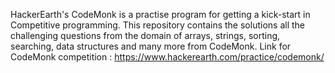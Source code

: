 HackerEarth's CodeMonk is a practise program for getting a kick-start in Competitive programming. This repository contains the solutions all the challenging questions from the domain of arrays, strings, sorting, searching, data structures and many more from CodeMonk.
Link for CodeMonk competition : https://www.hackerearth.com/practice/codemonk/
